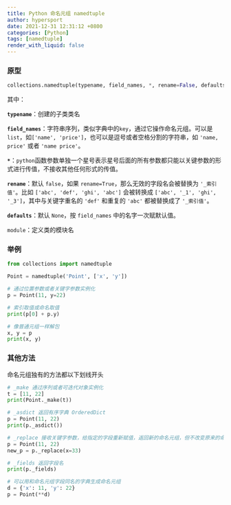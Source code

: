```yaml
---
title: Python 命名元组 namedtuple
author: hypersport
date: 2021-12-31 12:31:12 +0800
categories: [Python]
tags: [namedtuple]
render_with_liquid: false
---
```


### 原型
```python
collections.namedtuple(typename, field_names, *, rename=False, defaults=None, module=None)
```

其中：

**`typename`**：创建的子类类名

**`field_names`**：字符串序列，类似字典中的`key`，通过它操作命名元组。可以是`list`，如`['name', 'price']`，也可以是逗号或者空格分割的字符串，如 `'name, price'` 或者 `'name price'`。

**`*`**：`python`函数参数单独一个星号表示星号后面的所有参数都只能以关键参数的形式进行传值，不接收其他任何形式的传值。

**`rename`**：默认 `false`，如果 `rename=True`，那么无效的字段名会被替换为 `'_索引值'`。比如 `['abc', 'def', 'ghi', 'abc']` 会被转换成 `['abc', '_1', 'ghi', '_3']`，其中与关键字重名的 `'def'` 和重复的 `'abc'` 都被替换成了 `'_索引值'`。

**`defaults`**：默认 `None`，按 `field_names` 中的名字一次赋默认值。

`module`：定义类的模块名

### 举例

```python
from collections import namedtuple

Point = namedtuple('Point', ['x', 'y'])

# 通过位置参数或者关键字参数实例化
p = Point(11, y=22)

# 索引取值或命名取值
print(p[0] + p.y)

# 像普通元组一样解包
x, y = p
print(x, y)
```

### 其他方法

命名元组独有的方法都以下划线开头

```python
# _make 通过序列或者可迭代对象实例化
t = [11, 22]
print(Point._make(t))

# _asdict 返回有序字典 OrderedDict
p = Point(11, 22)
print(p._asdict())

# _replace 接收关键字参数，给指定的字段重新赋值，返回新的命名元组，但不改变原来的命名元组
p = Point(11, 22)
new_p = p._replace(x=33)

# _fields 返回字段名
print(p._fields)

# 可以用和命名元组字段同名的字典生成命名元组
d = {'x': 11, 'y': 22}
p = Point(**d)
```
